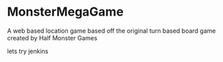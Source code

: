 # MonsterMegaGame

A web based location game based off the original turn based board game created by Half Monster Games

lets try jenkins
